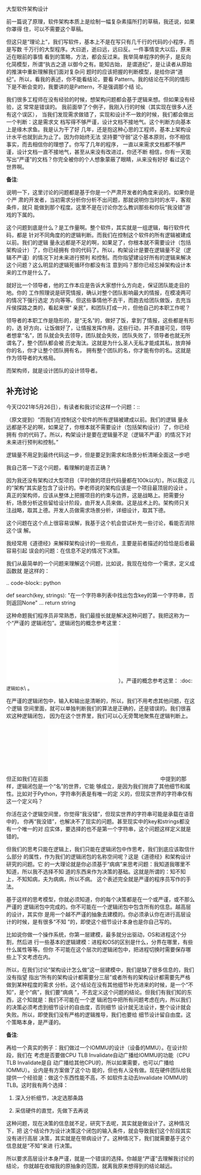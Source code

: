     
大型软件架构设计

前一篇说了原理，软件架构本质上是绘制一幅复杂素描所打的草稿，我还说，如果你罩得
住，可以不需要这个草稿。
  
但这只是“理论上”，我们写软件，基本上不是在写只有几千行的代码的小程序，而是写数
千万行的大型程序。大曰逝，逝曰远，远曰反。一件事情变大以后，原来近在眼前的事情
看到的策略，方法，都会反过来。我举简单程序的例子，是反向化简模型，所谓“执古之道
以御今之有。能知古始， 是谓道纪”，是让读者从原始的推演中重新理解我们面对复杂问
题时的应该把握的判断模型，是给你讲“道纪”。所以，看我的表述，你不能看结论，要看
Pattern。我的结论在不同的情形下是不断会变的，我要讲的是Pattern，不是强调那个结
论。

我们很多工程师在没有经验的时候，想架构问题都会基于逻辑来想。但如果没有经验，这
常常是错误的。 我前面举了个例子，我刚入行的时候（其实现在很多人还有这个误区），
当我们发现需求做错了，实现和设计不一致的时候，我们都会做出一个判断：这是需求文
档写得不够严谨，设计文档不接地气。这个判断方向基本上是缘木求鱼。我是认为干了好
几年，还是抱这种心思的工程师，基本上架构设计水平也就到此为止了。因为你始终无法
坚持要“守弱”这个基本原则，你不相信事实，而去相信你的理想了。你写了几年的程序，
一直以来需求文档都不够严谨，设计文档一直不接地气，甚至从来没有改进过，你还不断
相信，你有一天能写出“严谨”的文档？你完全被你的个人想象蒙蔽了眼睛，从来没有好好
看过这个世界啊。

**备注**:

  说明一下，这里讨论的问题都是基于你是一个严肃开发者的角度来说的。如果你是个严
  肃的开发者，当初需求分析你分析不出问题，那就说明你当时的水平，客观条件，就只
  能做到那个程度。这里不是在讨论你怎么教训那些和你玩“我没错”游戏的下属的。

这个问题到底是什么？是工作量啊。整个软件，其实就是一组逻辑，每行软件代码，都是
针对不同角度的的逻辑判断。而我们在控制这个软件的所有逻辑被建成以前。我们的逻辑
量永远都是不足的啊，如果足了，你根本就不需要设计（包括架构设计）了，你已经拥有
你的代码了。所以，构架设计是要在逻辑量不足（逻辑不严谨）的情况下对未来进行预判
和控制。而你指望建设好所有的逻辑来解决这个问题？这么明显的逻辑死循环你都没有注
意到吗？那你已经忘掉架构设计本来的工作是什么了。

就好比一个领导者，他的工作本应是告诉大家想什么方向走，保证团队能走目的地。你的
工作照理说是研究情报，确认对整个团队影响最大的情报，在模凌两可的情况下强行选定
方向等等。但这些事情他不去干，而跑去给团队做饭，去充当斥侯探路之类的，看起来很“
亲民”，和团队打成一片，但他自己的本职工作呢？

领导者的本职工作是隐形的，是“无名”的，做好了饭，拿到了情报，这些都是有形的，选
好方向，让饭做好了，让情报发挥作用，这些行动，并不直接可见，领导者想拿“名”，团
队就会失去领导，团队就会失败，团队失败了，领导者也就无所谓名了，整个团队都会被
历史淘汰。这就是为什么圣人无私才能成其私，放弃掉你的名，你才让整个团队拥有名，
拥有整个团队的名，你才能有你的名。这就是作为领导者的大格局。

而架构师，就是设计团队的设计领导者。
  
## 补充讨论

今天(2021年5月26日），有读者和我讨论这样一个问题：::

  （原文提到）“而我们在控制这个软件的所有逻辑被建成以前。我们的逻辑 量永
  远都是不足的啊，如果足了，你根本就不需要设计（包括架构设计）了，你已经
  拥有 你的代码了。所以，构架设计是要在逻辑量不足（逻辑不严谨）的情况下对
  未来进行预判和控制。”

  逻辑量不用足到最终代码这一步，但是要足到需求和场景分析清晰全面这一步吧

  我自己答一下这个问题，看理解的是否正确？

  因为我还没有架构过大型项目（平时做的项目代码量都在100k以内）。所以我这
  儿的“架构”其实是包含了设计的。李老师说的架构应该是一个项目最顶层的设计
  。真正的架构师，应该从整体上把握项目的约束与边界，这是战略上。把需要分
  析，场景分析这些留给设计阶段，由开发人员来做。这是战术上的。架构师只关
  注战略，取其上德。开发人员做需求场景分析，详细设计，取其下德。

这个问题在这个点上很容易误解，我基于这个机会尝试补充一些讨论，看能否消除这个误
解。

我经常用《道德经》来解释架构设计的一些观点，主要是前者描述的恰恰是后者最容易引起
误会的问题：在信息不足的情况下决策。

我们从最简单的一个问题来理解这个问题，比如说，我现在给你一个需求，定义成函数就
是这样的：

.. code-block:: python

  def search(key, strings):
  "在一个字符串列表中找出包含key的第一个字符串，否则返回None"
  ...
  return string

这种命题我们程序员非常熟悉，我们最擅长就是解决这种问题了。我把这称为一个“严谨的
逻辑闭包”。逻辑闭包的概念参考这里：![](逻辑闭包.md)）。严谨的概念参考这里：
:doc:`逻辑如水`\ 。

在严谨的逻辑闭包中，输入和输出是清晰的，所以，我们不用考虑其他问题，在这个逻辑
空间里面，就可以单独判断我们的算法是正确的，还是错误的。我们很喜欢这种逻辑闭包，
因为在这个世界里，我们可以心无旁鹜地聚焦在逻辑判断上。

但正如我们在前面![](逻辑如水.md)中提到的那样，逻辑闭包是一个“名”的世界，它能
够成立，是因为我们抛弃了其他细节和属性。比如对于Python，字符串列表是有唯一的定
义的，但现实世界的字符串仅有这一个定义吗？

你活在这个逻辑空间里，你觉得“我没错”，但现实世界的字符串可能是承载在语音中的，
你再“我没错”，也解决不了现实的问题。甚至现实中的key和strings都没有一个唯一的对
应实体，要选择的也不是第一个字符串，这个问题这样定义就是错的。

但我们的思考只能在逻辑上，我们只能在逻辑闭包中作思考，我们到底应该取信什么部分
的属性，作为我们的逻辑闭包的名称空间呢？这是《道德经》和架构设计研究的问题。它
的一大理论就是你必须基于“病病”来思考问题：我知道我哪里不知道，所以我不选择不知
道的东西来作为决策的基础。这就是所谓的：知不知上，不知知病，夫为病病，所以不病。
这个表述完全就是严谨的程序员写作的手法。

基于这样的思考模型，你就必须知道，你的每个决策都是在一个或严谨，或不那么严谨的
逻辑闭包中完成的。你不可能在一个逻辑闭包中包含所有的信息。越高层的设计，其实你
是用一个越不严谨的抽象去建模的。你必须承认你在进行高层设计的时候，是有很多“不知
”的，即使这个细节设计本身也是你自己写的。

比如说你做一个操作系统，你第一层建模，最多就分出驱动，OS和进程这个分割，然后进
行一些基本的逻辑建模：进程和OS的区别是什么，分界在哪里，有些什么属性等等。但你
不可能在这个层次的逻辑闭包中，把进程切换时需要保存哪些上下文考虑在内。

所以，在我们讨论“架构设计怎么做”这一层建模中，我们是缺了很多信息的，我们没有指望
指出“所有的架构设计都需要分三层”或者所有的架构设计都需要先严格做到某种程度的需求
分析。这个结论在没有其他细节补充进来的时候，是一个“不知”，是个“病”，我们要“病病
”，不去定义这个问题的结论。但我们有我们知的东西，这个知就是：我们不可能在一个逻
辑闭包中把所有问题考虑在内，所以我们的决策必须考虑到细节设计的自由度，否则细节
设计就无法设计，整个设计就会失败。所以，即使我们没有严格的逻辑推导，我们也要给
细节设计留自由度。这个策略本身，是严谨的。

**备注**:

  再给一个真实的例子：我们做过一个IOMMU的设计（设备的MMU）。在设计阶段，我们在
  考虑是否要做CPU TLB Invalidate自动广播给IOMMU的功能（CPU TLB Invalidate是自
  动广播给其他CPU的，所以如果需要，也可以广播给IOMMU）。业内是有方案做了这个功
  能的，但也有人没有做。现在硬件团队给我提供一个经验是：做这个东西性能不高，不
  如软件主动去Invalidate IOMMU的TLB。这时我有两个选择：

  1. 深入分析细节，决定选那条路

  2. 采信硬件的直觉，先做下去再说

  这种问题，现在决策的信息就不足，研究下去呢，其实就是做设计了。这种情况下，把
  这个结论作为设计决策这个闭包的输入条件，就会导致我们这个阶段其实没有进行高层
  决策，其实就是在带病设计了。这种情况下，我们就需要基于这个信息就是“不知”来进
  行决策。

所以要求高层设计本身严谨，就是一个错误的选择。你越是“严谨”去理解我讨论的结论，
你就越在收缩我的原抽象的范围，就离我原来想得到的结论越远。
